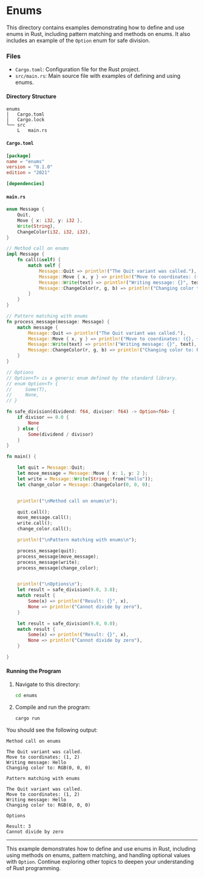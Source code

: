 # Enums

This directory contains examples demonstrating how to define and use enums in Rust, including pattern matching and methods on enums. It also includes an example of the `Option` enum for safe division.

### Files

- `Cargo.toml`: Configuration file for the Rust project.
- `src/main.rs`: Main source file with examples of defining and using enums.

#### Directory Structure

```
enums
│   Cargo.toml
|   Cargo.lock
└── src
    L   main.rs
```

#### `Cargo.toml`

```toml
[package]
name = "enums"
version = "0.1.0"
edition = "2021"

[dependencies]
```

#### `main.rs`

```rust
enum Message {
    Quit,
    Move { x: i32, y: i32 },
    Write(String),
    ChangeColor(i32, i32, i32),
}

// Method call on enums
impl Message {
    fn call(&self) {
        match self {
            Message::Quit => println!("The Quit variant was called."),
            Message::Move { x, y } => println!("Move to coordinates: ({}, {})", x, y),
            Message::Write(text) => println!("Writing message: {}", text),
            Message::ChangeColor(r, g, b) => println!("Changing color to: RGB({}, {}, {})", r, g, b),
        }
    }
}

// Pattern matching with enums
fn process_message(message: Message) {
    match message {
        Message::Quit => println!("The Quit variant was called."),
        Message::Move { x, y } => println!("Move to coordinates: ({}, {})", x, y),
        Message::Write(text) => println!("Writing message: {}", text),
        Message::ChangeColor(r, g, b) => println!("Changing color to: RGB({}, {}, {})", r, g, b),
    }
}

// Options
// Option<T> is a generic enum defined by the standard library.
// enum Option<T> {
//     Some(T),
//     None,
// }

fn safe_division(dividend: f64, divisor: f64) -> Option<f64> {
    if divisor == 0.0 {
        None
    } else {
        Some(dividend / divisor)
    }
}

fn main() {

    let quit = Message::Quit;
    let move_message = Message::Move { x: 1, y: 2 };
    let write = Message::Write(String::from("Hello"));
    let change_color = Message::ChangeColor(0, 0, 0);


    println!("\nMethod call on enums\n");

    quit.call();
    move_message.call();
    write.call();
    change_color.call();

    println!("\nPattern matching with enums\n");

    process_message(quit);
    process_message(move_message);
    process_message(write);
    process_message(change_color);


    println!("\nOptions\n");
    let result = safe_division(9.0, 3.0);
    match result {
        Some(x) => println!("Result: {}", x),
        None => println!("Cannot divide by zero"),
    }

    let result = safe_division(9.0, 0.0);
    match result {
        Some(x) => println!("Result: {}", x),
        None => println!("Cannot divide by zero"),
    }

}

```

#### Running the Program

1. Navigate to this directory:

   ```sh
   cd enums
   ```

2. Compile and run the program:
   ```sh
   cargo run
   ```

You should see the following output:

```
Method call on enums

The Quit variant was called.
Move to coordinates: (1, 2)
Writing message: Hello
Changing color to: RGB(0, 0, 0)

Pattern matching with enums

The Quit variant was called.
Move to coordinates: (1, 2)
Writing message: Hello
Changing color to: RGB(0, 0, 0)

Options

Result: 3
Cannot divide by zero
```

---

This example demonstrates how to define and use enums in Rust, including using methods on enums, pattern matching, and handling optional values with `Option`. Continue exploring other topics to deepen your understanding of Rust programming.
